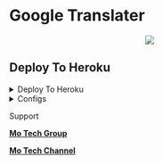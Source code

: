 # Google Translater
<p align="center">
  <a href="https://www.python.org">
    <img src="http://ForTheBadge.com/images/badges/made-with-python.svg">
  </a>
</p>


## Deploy To Heroku
<details><summary>Deploy To Heroku</summary>
<p>
<br>
<a href="https://heroku.com/deploy?template=https://github.com/MufazTG/Google-Translater/tree/main">
  <img src="https://www.herokucdn.com/deploy/button.svg" alt="Deploy">
</a>
</p>
</details>

<details><summary>Configs</summary>
<p>
<pre>
* TOKEN  - Get bot token from @BotFather

* API_ID     - From my.telegram.org or @MT_MyTelegramOrg_Bot

* API_HASH    - From my.telegram.org or @MT_MyTelegramOrg_Bot
</pre>
</p>
</details>

Support

**[Mo Tech Group](https://telegram.dog/Mo_Tech_Group)**

**[Mo Tech Channel](https://telegram.dog/Mo_Tech_YT)**
